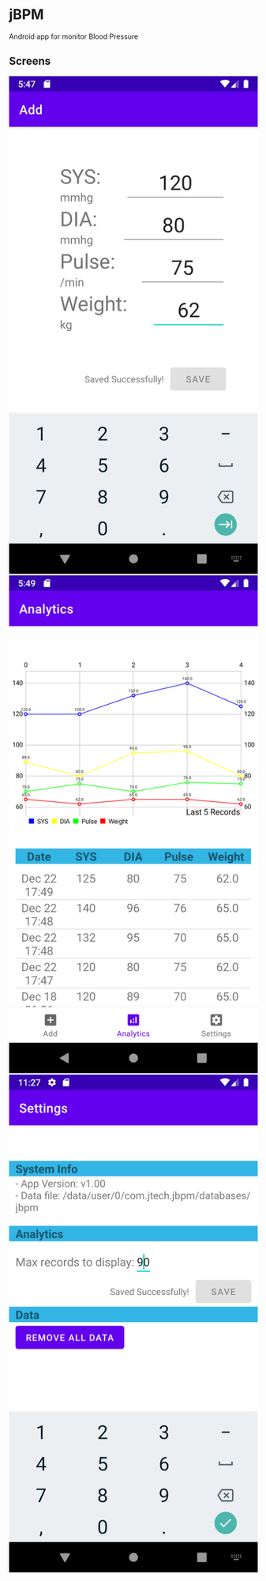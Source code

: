 # jBPM
Android app for monitor Blood Pressure

## Screens
![Add](screens/add.png)
![Analytics](screens/analytics.png)
![Settings](screens/settings.png)
